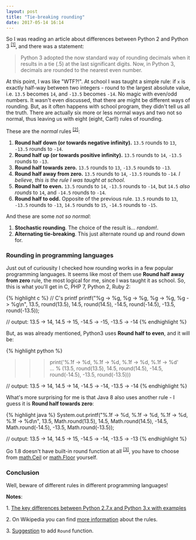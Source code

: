 ```yaml
---
layout: post
title: "Tie-breaking rounding"
date: 2017-05-14 16:14
---
```


So I was reading an article about differences between Python 2 and Python 3 <sup>[[1]](#1)</sup>, and there was a statement:

> Python 3 adopted the now standard way of rounding decimals when it results in a tie (.5) at the last significant digits. Now, in Python 3, decimals are rounded to the nearest even number.

At this point, I was like "WTF?!". At school I was taught a simple rule: if `x` is exactly half-way between two integers - round to the largest absolute value, i.e. `13.5` becomes `14`, and `-13.5` becomes `-14`. No magic with even/odd numbers. It wasn't even discussed, that there are might be different ways of rounding. But, as it often happens with school program, they didn't tell us all the truth. There are actually six more or less normal ways and two not so normal, thus leaving us with eight (eight, Carl!) rules of rounding. 

These are the *normal* rules <sup>[[2]](#2)</sup>:

1. **Round half down (or towards negative infinity).** `13.5` rounds to `13`, `-13.5` rounds to `-14`.
2. **Round half up (or towards positive infinity).** `13.5` rounds to `14`, `-13.5` rounds to `-13`.
3. **Round half towards zero.** `13.5` rounds to `13`, `-13.5` rounds to `-13`.
4. **Round half away from zero.** `13.5` rounds to `14`, `-13.5` rounds to `-14`. *I believe, this is the rule I was taught at school*.
5. **Round half to even.** `13.5` rounds to `14`, `-13.5` rounds to `-14`, but `14.5` *also rounds* to `14`, and `-14.5` rounds to `-14`.
6. **Round half to odd.** Opposite of the previous rule. `13.5` rounds to `13`, `-13.5` rounds to `-13`, `14.5` rounds to `15`, `-14.5` rounds to `-15`.

And these are some *not so normal*:

1. **Stochastic rounding**. The choice of the result is... *random*!.
2. **Alternating tie-breaking**. This just alternate round up and round down for.

### Rounding in programming languages

Just out of curiousity I checked how rounding works in a few popular programming languages. It seems like most of them use **Round half away from zero** rule, the most logical for me, since I was taught it as school. So, this is what you'll get in C, PHP 7, Python 2, Ruby 2:

{% highlight c %}
// C's printf
printf("%g -> %g, %g -> %g, %g -> %g, %g -> %g\n", 
    13.5, round(13.5), 14.5, round(14.5), -14.5, round(-14.5), -13.5, round(-13.5));

// output: 13.5 -> 14, 14.5 -> 15, -14.5 -> -15, -13.5 -> -14
{% endhighlight %}

But, as was already mentioned, Python3 uses **Round half to even**, and it will be:

{% highlight python %}
>>> print('%.1f -> %d, %.1f -> %d, %.1f -> %d, %.1f -> %d' \
... % (13.5, round(13.5), 14.5, round(14.5), -14.5, round(-14.5), -13.5, round(-13.5)))

// output: 13.5 -> 14, 14.5 -> 14, -14.5 -> -14, -13.5 -> -14
{% endhighlight %}

What's more surprising for me is that Java 8 also uses another rule - I guess it is **Round half towards zero**:

{% highlight java %}
System.out.printf("%.1f -> %d, %.1f -> %d, %.1f -> %d, %.1f -> %d\n",
    13.5, Math.round(13.5), 14.5, Math.round(14.5), -14.5, Math.round(-14.5), -13.5, Math.round(-13.5));

// output: 13.5 -> 14, 14.5 -> 15, -14.5 -> -14, -13.5 -> -13
{% endhighlight %}

Go 1.8 doesn't have built-in round function at all <sup>[[3]](#3)</sup>, you have to choose from [math.Ceil](https://golang.org/pkg/math/#Ceil) or [math.Floor](https://golang.org/pkg/math/#Floor) yourself.

### Conclusion

Well, beware of different rules in different programming languages!

**Notes**:

1.<a name="1"></a> [The key differences between Python 2.7.x and Python 3.x with examples](http://sebastianraschka.com/Articles/2014_python_2_3_key_diff.html#bankers-rounding)

2.<a name="2"></a> On Wikipedia you can find [more information](https://en.wikipedia.org/wiki/Rounding#Tie-breaking) about the rules.

3.<a name="3"></a> [Suggestion](https://github.com/golang/go/issues/4594) to add `Round` function.
